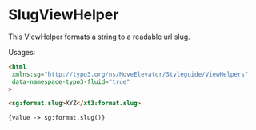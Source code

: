 # SlugViewHelper

This ViewHelper formats a string to a readable url slug.

Usages:
```html
<html
 xmlns:sg="http://typo3.org/ns/MoveElevator/Styleguide/ViewHelpers"
 data-namespace-typo3-fluid="true"
>

<sg:format.slug>XYZ</xt3:format.slug>

{value -> sg:format.slug()}
```
